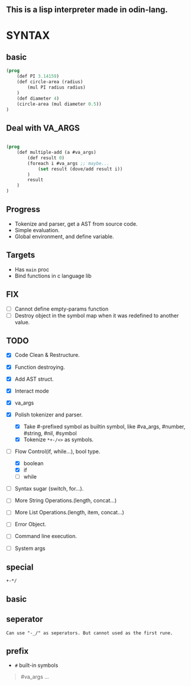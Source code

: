 ## This is a lisp interpreter made in odin-lang.

# SYNTAX

## basic

```lisp
(prog
    (def PI 3.14159)
    (def circle-area (radius)
        (mul PI radius radius)
    )
    (def diameter 4)
    (circle-area (mul diameter 0.5))
)

```

## Deal with VA_ARGS
```lisp

(prog
    (def multiple-add (a #va_args)
        (def result 0)
        (foreach i #va_args ;; maybe...
            (set result (dove/add result i))
        )
        result
    )
)

```

## Progress
- Tokenize and parser, get a AST from source code.
- Simple evaluation.
- Global environment, and define variable.

## Targets
- Has `main` proc
- Bind functions in c language lib

## FIX
- [ ] Cannot define empty-params function
- [ ] Destroy object in the symbol map when it was redefined to another value.

## TODO
- [x] Code Clean & Restructure.
- [x] Function destroying.
- [x] Add AST struct.
- [x] Interact mode
- [x] va_args
- [x] Polish tokenizer and parser.
	- [x] Take #-prefixed symbol as builtin symbol, like #va_args, #number, #string, #nil, #symbol
	- [x] Tokenize `*+-/<>` as symbols.
- [ ] Flow Control(if, while...), bool type.
    - [x] boolean
    - [x] if
    - [ ] while
- [ ] Syntax sugar (switch, for...).
- [ ] More String Operations.(length, concat...)
- [ ] More List Operations.(length, item, concat...)
- [ ] Error Object.
- [ ] Command line execution.
- [ ] System args


## special 
    +-*/

## basic

## seperator
    Can use "-_/" as seperators. But cannot used as the first rune.

## prefix
- `#` built-in symbols
> #va_args ...
